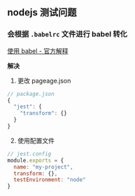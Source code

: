 ## nodejs 测试问题

### 会根据 `.babelrc` 文件进行 babel 转化

[使用 babel - 官方解释](https://facebook.github.io/jest/docs/zh-Hans/getting-started.html#%E4%BD%BF%E7%94%A8-babel)

**解决**

1. 更改 pageage.json

```js
// package.json
{
  "jest": {
    "transform": {}
  }
}
```

2. 使用配置文件

```js
// jest.config
module.exports = {
  name: "my-project",
  transform: {},
  testEnvironment: "node"
}
```
